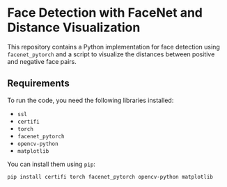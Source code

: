# Face Detection with FaceNet and Distance Visualization

This repository contains a Python implementation for face detection using `facenet_pytorch` and a script to visualize the distances between positive and negative face pairs.

## Requirements

To run the code, you need the following libraries installed:

- `ssl`
- `certifi`
- `torch`
- `facenet_pytorch`
- `opencv-python`
- `matplotlib`

You can install them using `pip`:

```bash
pip install certifi torch facenet_pytorch opencv-python matplotlib
